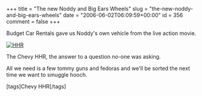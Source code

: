 +++
title = "The new Noddy and Big Ears Wheels"
slug = "the-new-noddy-and-big-ears-wheels"
date = "2006-06-02T06:09:59+00:00"
id = 356
comment = false
+++

Budget Car Rentals gave us Noddy's own vehicle from the live action movie.

[![HHR](http://static.flickr.com/52/158507188_2e57e3730b.jpg)](http://www.flickr.com/photos/bandon1/158507188/ "Photo Sharing")

The Chevy HHR, the answer to a question no-one was asking.

All we need is a few tommy guns and fedoras and we'll be sorted the next time we want to smuggle hooch.

[tags]Chevy HHR[/tags]
